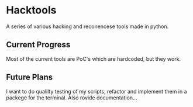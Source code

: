 # Hacktools
A series of various hacking and reconencese tools made in python.

## Current Progress
Most of the current tools are PoC's which are hardcoded, but they work. 

## Future Plans
I want to do qualilty testing of my scripts, refactor and implement them in a packege for the terminal. 
Also rovide documentation...
